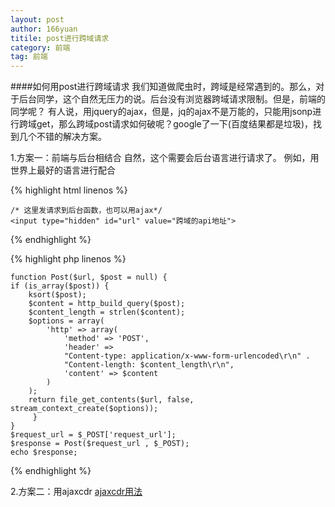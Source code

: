 ```yaml
---
layout: post
author: 166yuan
titile: post进行跨域请求
category: 前端
tag: 前端
---
```

####如何用post进行跨域请求
我们知道做爬虫时，跨域是经常遇到的。那么，对于后台同学，这个自然无压力的说。后台没有浏览器跨域请求限制。但是，前端的同学呢？
有人说，用jquery的ajax，但是，jq的ajax不是万能的，只能用jsonp进行跨域get，那么跨域post请求如何破呢？google了一下(百度结果都是垃圾)，找到几个不错的解决方案。

1.方案一：前端与后台相结合
自然，这个需要会后台语言进行请求了。
例如，用世界上最好的语言进行配合

{% highlight html linenos %}

	/* 这里发请求到后台函数，也可以用ajax*/
	<input type="hidden" id="url" value="跨域的api地址">
	
{% endhighlight %} 	

{% highlight php linenos %}

	function Post($url, $post = null) {
    if (is_array($post)) {
        ksort($post);
        $content = http_build_query($post);
        $content_length = strlen($content);
        $options = array(
            'http' => array(
                'method' => 'POST',
                'header' =>
                "Content-type: application/x-www-form-urlencoded\r\n" .
                "Content-length: $content_length\r\n",
                'content' => $content
            )
        );
        return file_get_contents($url, false, stream_context_create($options));
   		 }
	}
	$request_url = $_POST['request_url'];
	$response = Post($request_url , $_POST);
	echo $response;
	
{% endhighlight %} 

2.方案二：用ajaxcdr
[ajaxcdr用法](http://blog.zyan.cc/ajaxcdr/)